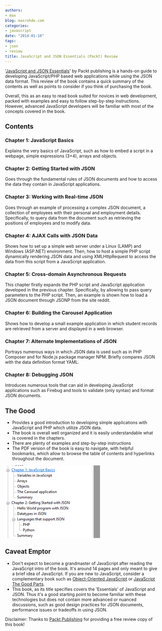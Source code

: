 ```yaml
---
authors:
- max
blog: maxrohde.com
categories:
- javascript
date: "2014-01-18"
tags:
- json
- review
title: JavaScript and JSON Essentials (Packt) Review
---
```


'[JavaScript and JSON Essentials](http://www.packtpub.com/javascript-and-json-essentials/book?utm_source=Create.com&utm_medium=link&utm_campaign=JSON)' by Packt publishing is a hands-on guide to developing JavaScript/PHP based web applications while using the JSON data format. This review of the book contains a quick summary of the contents as well as points to consider if you think of purchasing the book.

Overall, this as an easy to read book suited for novices in web development, packed with examples and easy to follow step-by-step instructions. However, advanced JavaScript developers will be familiar with most of the concepts covered in the book.

## Contents

### Chapter 1: JavaScript Basics

Explains the very basics of JavaScript, such as how to embed a script in a webpage, simple expressions (3+4), arrays and objects.

### Chapter 2: Getting Started with JSON

Goes through the fundamental rules of JSON documents and how to access the data they contain in JavaScript applications.

### Chapter 3: Working with Real-time JSON

Goes through an example of processing a complex JSON document, a collection of employees with their personal and employment details. Specifically, to query data from the document such as retrieving the positions of employees and to modify data.

### Chapter 4: AJAX Calls with JSON Data

Shows how to set up a simple web server under a Linux (LAMP) and Windows (ASP.NET) environment. Then, how to host a simple PHP script dynamically rendering JSON data and using XMLHttpRequest to access the data from this script from a JavaScript application.

### Chapter 5: Cross-domain Asynchronous Requests

This chapter firstly expands the PHP script and JavaScript application developed in the previous chapter. Specifically, by allowing to pass query parameters to the PHP script. Then, an example is shown how to load a JSON document through JSONP from the site reddit.

### Chapter 6: Building the Carousel Application

Shows how to develop a small example application in which student records are retrieved from a server and displayed in a web browser.

### Chapter 7: Alternate Implementations of JSON

Portrays numerous ways in which JSON data is used such as in PHP Composer and for Node.js package manager NPM. Briefly compares JSON with the data definition format YAML.

### Chapter 8: Debugging JSON

Introduces numerous tools that can aid in developing JavaScript applications such as Firebug and tools to validate (only syntax) and format JSON documents.

## The Good

- Provides a good introduction to developing simple applications with JavaScript and PHP which utilize JSON data.
- The book is overall well organized and it is easily understandable what is covered in the chapters.
- There are plenty of examples and step-by-step instructions
- The PDF version of the book is easy to navigate, with helpful bookmarks, which allow to browse the table of contents and hyperlinks throughout the document.

![](images/011814_0112_javascripta1.png)

## Caveat Emptor

- Don't expect to become a grandmaster of JavaScript after reading the JavaScript intro of the book. It's around 14 pages and only meant to give a brief idea of JavaScript. If you are new to JavaScript, consider a complementary book such as [Object-Oriented JavaScript](http://www.packtpub.com/object-oriented-javascript/book) or [JavaScript The Good Parts](http://shop.oreilly.com/product/9780596517748.do).
- This book, as its title specifies covers the 'Essentials' of JavaScript and JSON. Thus it's a good starting point to become familiar with these technologies but does not contain more advanced or nuanced discussions, such as good design practices for JSON documents, performance issues or tradeoffs in using JSON.

Disclaimer: Thanks to [Packt Publishing](http://www.packtpub.com/) for providing a free review copy of this book!
